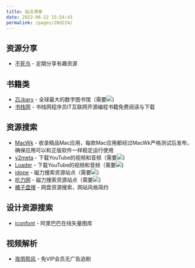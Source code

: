 ```yaml
---
title: 站点清单
date: 2022-06-22 15:54:43
permalink: /pages/20d224/
---
```


## 资源分享

- [不死鸟](https://iui.su) - 定期分享有趣资源

## 书籍类

- [ZLibary](https://zh.my1lib.org/) - 全球最大的数字图书馆（需要![](https://vkceyugu.cdn.bspapp.com/VKCEYUGU-21c55d63-eb93-4973-a1cf-68ec2beeb86c/1a5cac1c-9352-4b48-a697-35fe6339bcaa.png))
- [书栈网](https://www.bookstack.cn/) - 书栈网程序员IT互联网开源编程书籍免费阅读与下载

## 资源搜索

- [MacWk](https://macwk.com/) - 收录精品Mac应用，每款Mac应用都经过MacWk严格测试后发布，确保应用可以和正版软件一样稳定运行使用
- [y2meta](https://www.y2mate.com/) - 下载YouTube的视频和音频（需要![](https://vkceyugu.cdn.bspapp.com/VKCEYUGU-21c55d63-eb93-4973-a1cf-68ec2beeb86c/1a5cac1c-9352-4b48-a697-35fe6339bcaa.png))
- [Loader](https://loader.to) - 下载YouTube的视频和音频（需要![](https://vkceyugu.cdn.bspapp.com/VKCEYUGU-21c55d63-eb93-4973-a1cf-68ec2beeb86c/1a5cac1c-9352-4b48-a697-35fe6339bcaa.png))
- [idope](https://idope.se/) - 磁力搜索资源站点（需要![](https://vkceyugu.cdn.bspapp.com/VKCEYUGU-21c55d63-eb93-4973-a1cf-68ec2beeb86c/1a5cac1c-9352-4b48-a697-35fe6339bcaa.png))
- [吃力网](https://sokankan.top/) - 磁力搜索资源站点（需要![](https://vkceyugu.cdn.bspapp.com/VKCEYUGU-21c55d63-eb93-4973-a1cf-68ec2beeb86c/1a5cac1c-9352-4b48-a697-35fe6339bcaa.png))
- [橘子盘搜](https://www.nmme.cc/) - 网盘资源搜索，网站风格简约

## 设计资源搜索

- [iconfont](https://www.iconfont.cn/) - 阿里巴巴在线矢量图库

## 视频解析

- [夜雨聆风](https://vip.yeyulingfeng.com/) - 免VIP会员无广告追剧
